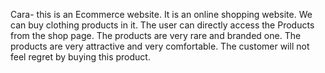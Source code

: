 Cara-
this is an Ecommerce website. It is an online shopping website. We can buy clothing products in it.
The user can directly access the Products from the shop page.
The products are very rare and branded one.
The products are very attractive and very comfortable.
The customer will not feel regret by buying this product.
